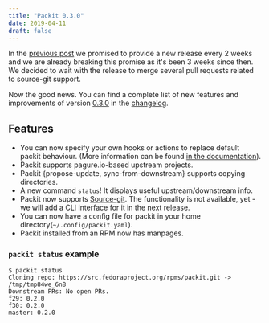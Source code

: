```yaml
---
title: "Packit 0.3.0"
date: 2019-04-11
draft: false
---
```


In the [previous post](https://packit.dev/posts/packit-020/) we promised to
provide a new release every 2 weeks and we are already breaking this promise as
it's been 3 weeks since then. We decided to wait with the release to merge
several pull requests related to source-git support.

Now the good news. You can find a complete list of new features and
improvements of version
[0.3.0](https://github.com/packit-service/packit/releases/tag/0.3.0) in the
[changelog](https://github.com/packit-service/packit/blob/master/CHANGELOG.md#030).

<!--more-->

## Features

* You can now specify your own hooks or actions to replace default packit
  behaviour. (More information can be found [in the
  documentation](https://github.com/packit-service/packit/blob/master/docs/actions.md)).
* Packit supports pagure.io-based upstream projects.
* Packit {propose-update, sync-from-downstream} supports copying directories.
* A new command `status`! It displays useful upstream/downstream info.
* Packit now supports [Source-git](https://packit.dev/source-git/). The
  functionality is not available, yet - we will add a CLI interface for it in
  the next release.
* You can now have a config file for packit in your home directory(`~/.config/packit.yaml`).
* Packit installed from an RPM now has manpages.


### `packit status` example

```
$ packit status
Cloning repo: https://src.fedoraproject.org/rpms/packit.git -> /tmp/tmp84we_6n8
Downstream PRs: No open PRs.
f29: 0.2.0
f30: 0.2.0
master: 0.2.0

```
